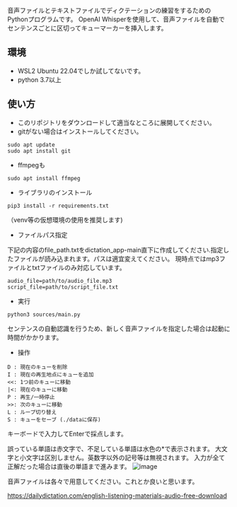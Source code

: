 音声ファイルとテキストファイルでディクテーションの練習をするためのPythonプログラムです。
OpenAI Whisperを使用して、音声ファイルを自動でセンテンスごとに区切ってキューマーカーを挿入します。

## 環境
- WSL2 Ubuntu 22.04でしか試してないです。
- python 3.7以上

## 使い方
- このリポジトリをダウンロードして適当なところに展開してください。
- gitがない場合はインストールしてください。
```
sudo apt update
sudo apt install git
```
- ffmpegも
```
sudo apt install ffmpeg
```
- ライブラリのインストール
```
pip3 install -r requirements.txt
```
（venv等の仮想環境の使用を推奨します)

- ファイルパス指定

下記の内容のfile_path.txtをdictation_app-main直下に作成してください.指定したファイルが読み込まれます。パスは適宜変えてください。
現時点ではmp3ファイルとtxtファイルのみ対応しています。
```
audio_file=path/to/audio_file.mp3
script_file=path/to/script_file.txt
```
- 実行
```
python3 sources/main.py
```
センテンスの自動認識を行うため、新しく音声ファイルを指定した場合は起動に時間がかかります。

- 操作
``` 
D : 現在のキューを削除
I : 現在の再生地点にキューを追加
<<: 1つ前のキューに移動
|<: 現在のキューに移動
P : 再生/一時停止
>>: 次のキューに移動
L : ループ切り替え
S : キューをセーブ (./dataに保存)
```
キーボードで入力してEnterで採点します。

誤っている単語は赤文字で、不足している単語は水色の*で表示されます。
大文字と小文字は区別しません。英数字以外の記号等は無視されます。
入力が全て正解だった場合は直後の単語まで進みます。
![image](https://github.com/user-attachments/assets/97f4a40f-db69-4340-ab4e-f3497856ec76)

音声ファイルは各々で用意してください。これとか良いと思います。

https://dailydictation.com/english-listening-materials-audio-free-download
